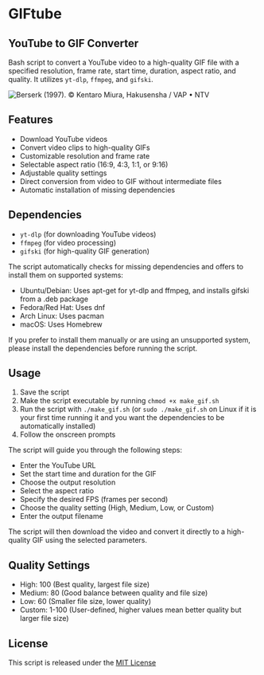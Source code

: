 # GIFtube
## YouTube to GIF Converter

Bash script to convert a YouTube video to a high-quality GIF file with a specified resolution, frame rate, start time, duration, aspect ratio, and quality. It utilizes `yt-dlp`, `ffmpeg`, and `gifski`.

![Berserk (1997). © Kentaro Miura, Hakusensha / VAP • NTV](demo.gif)

## Features

- Download YouTube videos
- Convert video clips to high-quality GIFs
- Customizable resolution and frame rate
- Selectable aspect ratio (16:9, 4:3, 1:1, or 9:16)
- Adjustable quality settings
- Direct conversion from video to GIF without intermediate files
- Automatic installation of missing dependencies

## Dependencies

- `yt-dlp` (for downloading YouTube videos)
- `ffmpeg` (for video processing)
- `gifski` (for high-quality GIF generation)

The script automatically checks for missing dependencies and offers to install them on supported systems:
- Ubuntu/Debian: Uses apt-get for yt-dlp and ffmpeg, and installs gifski from a .deb package
- Fedora/Red Hat: Uses dnf
- Arch Linux: Uses pacman
- macOS: Uses Homebrew

If you prefer to install them manually or are using an unsupported system, please install the dependencies before running the script.

## Usage

1. Save the script 
2. Make the script executable by running `chmod +x make_gif.sh`
3. Run the script with `./make_gif.sh` (or `sudo ./make_gif.sh` on Linux if it is your first time running it and you want the dependencies to be automatically installed)
4. Follow the onscreen prompts

The script will guide you through the following steps:
- Enter the YouTube URL
- Set the start time and duration for the GIF
- Choose the output resolution
- Select the aspect ratio
- Specify the desired FPS (frames per second)
- Choose the quality setting (High, Medium, Low, or Custom)
- Enter the output filename

The script will then download the video and convert it directly to a high-quality GIF using the selected parameters.

## Quality Settings

- High: 100 (Best quality, largest file size)
- Medium: 80 (Good balance between quality and file size)
- Low: 60 (Smaller file size, lower quality)
- Custom: 1-100 (User-defined, higher values mean better quality but larger file size)


## License

This script is released under the [MIT License](https://opensource.org/licenses/MIT)
